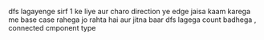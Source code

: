 dfs lagayenge sirf 1 ke liye aur charo direction ye edge jaisa kaam karega me base case rahega jo rahta hai aur jitna baar dfs lagega count badhega , connected cmponent type